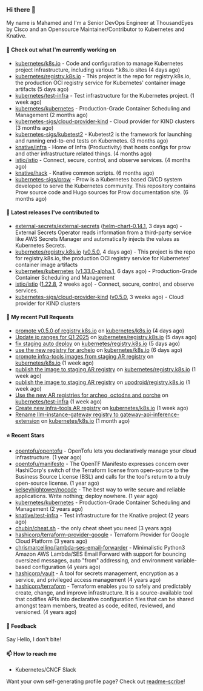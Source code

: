 ### Hi there 👋

My name is Mahamed and I'm a Senior DevOps Engineer at ThousandEyes by Cisco and an Opensource Maintainer/Contributor to Kubernetes and Knative.

#### 👷 Check out what I'm currently working on

- [kubernetes/k8s.io](https://github.com/kubernetes/k8s.io) - Code and configuration to manage Kubernetes project infrastructure, including various *.k8s.io sites (4 days ago)
- [kubernetes/registry.k8s.io](https://github.com/kubernetes/registry.k8s.io) - This project is the repo for registry.k8s.io, the production OCI registry service for Kubernetes&#39; container image artifacts (5 days ago)
- [kubernetes/test-infra](https://github.com/kubernetes/test-infra) - Test infrastructure for the Kubernetes project. (1 week ago)
- [kubernetes/kubernetes](https://github.com/kubernetes/kubernetes) - Production-Grade Container Scheduling and Management (2 months ago)
- [kubernetes-sigs/cloud-provider-kind](https://github.com/kubernetes-sigs/cloud-provider-kind) - Cloud provider for KIND clusters (3 months ago)
- [kubernetes-sigs/kubetest2](https://github.com/kubernetes-sigs/kubetest2) - Kubetest2 is the framework for launching and running end-to-end tests on Kubernetes. (3 months ago)
- [knative/infra](https://github.com/knative/infra) - Home of Infra (Productivity) that hosts configs for prow and other infrastructure related things. (4 months ago)
- [istio/istio](https://github.com/istio/istio) - Connect, secure, control, and observe services. (4 months ago)
- [knative/hack](https://github.com/knative/hack) - Knative common scripts. (6 months ago)
- [kubernetes-sigs/prow](https://github.com/kubernetes-sigs/prow) - Prow is a Kubernetes based CI/CD system developed to serve the Kubernetes community. This repository contains Prow source code and Hugo sources for Prow documentation site.  (6 months ago)

#### 🔭 Latest releases I've contributed to

- [external-secrets/external-secrets](https://github.com/external-secrets/external-secrets) ([helm-chart-0.14.1](https://github.com/external-secrets/external-secrets/releases/tag/helm-chart-0.14.1), 3 days ago) - External Secrets Operator reads information from a third-party service like AWS Secrets Manager and automatically injects the values as Kubernetes Secrets.
- [kubernetes/registry.k8s.io](https://github.com/kubernetes/registry.k8s.io) ([v0.5.0](https://github.com/kubernetes/registry.k8s.io/releases/tag/v0.5.0), 4 days ago) - This project is the repo for registry.k8s.io, the production OCI registry service for Kubernetes&#39; container image artifacts
- [kubernetes/kubernetes](https://github.com/kubernetes/kubernetes) ([v1.33.0-alpha.1](https://github.com/kubernetes/kubernetes/releases/tag/v1.33.0-alpha.1), 6 days ago) - Production-Grade Container Scheduling and Management
- [istio/istio](https://github.com/istio/istio) ([1.22.8](https://github.com/istio/istio/releases/tag/1.22.8), 2 weeks ago) - Connect, secure, control, and observe services.
- [kubernetes-sigs/cloud-provider-kind](https://github.com/kubernetes-sigs/cloud-provider-kind) ([v0.5.0](https://github.com/kubernetes-sigs/cloud-provider-kind/releases/tag/v0.5.0), 3 weeks ago) - Cloud provider for KIND clusters

#### 🔨 My recent Pull Requests

- [promote v0.5.0 of registry.k8s.io](https://github.com/kubernetes/k8s.io/pull/7766) on [kubernetes/k8s.io](https://github.com/kubernetes/k8s.io) (4 days ago)
- [Update ip ranges for Q1 2025](https://github.com/kubernetes/registry.k8s.io/pull/301) on [kubernetes/registry.k8s.io](https://github.com/kubernetes/registry.k8s.io) (5 days ago)
- [fix staging auto deploy](https://github.com/kubernetes/registry.k8s.io/pull/300) on [kubernetes/registry.k8s.io](https://github.com/kubernetes/registry.k8s.io) (5 days ago)
- [use the new registry for archeio](https://github.com/kubernetes/k8s.io/pull/7759) on [kubernetes/k8s.io](https://github.com/kubernetes/k8s.io) (6 days ago)
- [promote infra-tools images from staging AR registry](https://github.com/kubernetes/k8s.io/pull/7751) on [kubernetes/k8s.io](https://github.com/kubernetes/k8s.io) (1 week ago)
- [publish the image to staging AR registry](https://github.com/kubernetes/registry.k8s.io/pull/298) on [kubernetes/registry.k8s.io](https://github.com/kubernetes/registry.k8s.io) (1 week ago)
- [publish the image to staging AR registry](https://github.com/upodroid/registry.k8s.io/pull/1) on [upodroid/registry.k8s.io](https://github.com/upodroid/registry.k8s.io) (1 week ago)
- [Use the new AR registries for archeo, octodns and porche](https://github.com/kubernetes/test-infra/pull/34258) on [kubernetes/test-infra](https://github.com/kubernetes/test-infra) (1 week ago)
- [Create new infra-tools AR registry](https://github.com/kubernetes/k8s.io/pull/7750) on [kubernetes/k8s.io](https://github.com/kubernetes/k8s.io) (1 week ago)
- [Rename llm-instance-gateway registry to gateway-api-inference-extension](https://github.com/kubernetes/k8s.io/pull/7657) on [kubernetes/k8s.io](https://github.com/kubernetes/k8s.io) (1 month ago)

#### ⭐ Recent Stars

- [opentofu/opentofu](https://github.com/opentofu/opentofu) - OpenTofu lets you declaratively manage your cloud infrastructure. (1 year ago)
- [opentofu/manifesto](https://github.com/opentofu/manifesto) - The OpenTF Manifesto expresses concern over HashiCorp&#39;s switch of the Terraform license from open-source to the Business Source License (BSL) and calls for the tool&#39;s return to a truly open-source license. (1 year ago)
- [kelseyhightower/nocode](https://github.com/kelseyhightower/nocode) - The best way to write secure and reliable applications. Write nothing; deploy nowhere. (1 year ago)
- [kubernetes/kubernetes](https://github.com/kubernetes/kubernetes) - Production-Grade Container Scheduling and Management (2 years ago)
- [knative/test-infra](https://github.com/knative/test-infra) - Test infrastructure for the Knative project (2 years ago)
- [chubin/cheat.sh](https://github.com/chubin/cheat.sh) - the only cheat sheet you need (3 years ago)
- [hashicorp/terraform-provider-google](https://github.com/hashicorp/terraform-provider-google) - Terraform Provider for Google Cloud Platform (3 years ago)
- [chrismarcellino/lambda-ses-email-forwarder](https://github.com/chrismarcellino/lambda-ses-email-forwarder) - Minimalistic Python3 Amazon AWS Lambda/SES Email Forward with support for bouncing oversized messages, auto &#34;from&#34; addressing, and environment variable-based configuration (4 years ago)
- [hashicorp/vault](https://github.com/hashicorp/vault) - A tool for secrets management, encryption as a service, and privileged access management (4 years ago)
- [hashicorp/terraform](https://github.com/hashicorp/terraform) - Terraform enables you to safely and predictably create, change, and improve infrastructure. It is a source-available tool that codifies APIs into declarative configuration files that can be shared amongst team members, treated as code, edited, reviewed, and versioned. (4 years ago)

#### 💬 Feedback

Say Hello, I don't bite!

#### 📫 How to reach me

- Kubernetes/CNCF Slack

Want your own self-generating profile page? Check out [readme-scribe](https://github.com/muesli/readme-scribe)!


